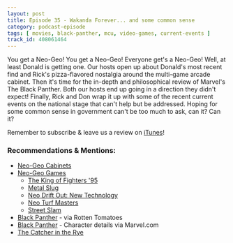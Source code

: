 ```yaml
---
layout: post
title: Episode 35 - Wakanda Forever... and some common sense
category: podcast-episode
tags: [ movies, black-panther, mcu, video-games, current-events ]
track_id: 408061464
---
```


You get a Neo-Geo! You get a Neo-Geo! Everyone get's a Neo-Geo! Well, at least Donald is getting one.  Our hosts open up about Donald's most recent find and Rick's pizza-flavored nostalgia around the multi-game arcade cabinet.  Then it's time for the in-depth and philosophical review of Marvel's The Black Panther.  Both our hosts end up going in a direction they didn't expect! Finally, Rick and Don wrap it up with some of the recent current events on the national stage that can't help but be addressed. Hoping for some common sense in government can't be too much to ask, can it? Can it?

Remember to subscribe & leave us a review on [iTunes](https://itunes.apple.com/us/podcast/the-rick-don-show/id1229942938)!

### Recommendations & Mentions:
- [Neo-Geo Cabinets](https://en.wikipedia.org/wiki/Neo_Geo_(system))
- [Neo-Geo Games](https://en.wikipedia.org/wiki/List_of_Neo_Geo_games)
  - [The King of Fighters '95](https://en.wikipedia.org/wiki/The_King_of_Fighters_%2795)
  - [Metal Slug](https://en.wikipedia.org/wiki/Metal_Slug)
  - [Neo Drift Out: New Technology](https://en.wikipedia.org/wiki/Neo_Drift_Out:_New_Technology)
  - [Neo Turf Masters](https://en.wikipedia.org/wiki/Neo_Turf_Masters)
  - [Street Slam](https://en.wikipedia.org/wiki/Street_Slam)
- [Black Panther](https://www.rottentomatoes.com/m/black_panther_2018/) - via Rotten Tomatoes
- [Black Panther](http://marvel.com/characters/5/black_panther) - Character details via Marvel.com
- [The Catcher in the Rye](https://en.wikipedia.org/wiki/The_Catcher_in_the_Rye)

